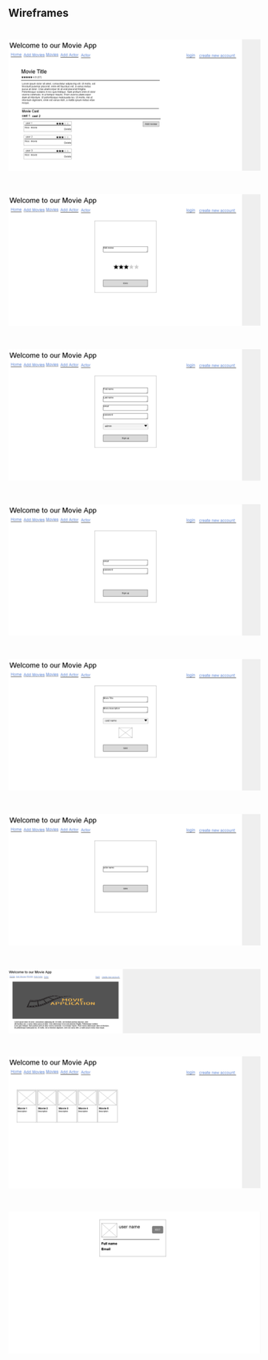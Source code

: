 ## Wireframes 
# ![](/images/img1.png)
# ![](/images/img2.png)
# ![](/images/img3.png)
# ![](/images/img4.png)
# ![](/images/img5.png)
# ![](/images/img6.png)
# ![](/images/img7.png)
# ![](/images/img8.png)
# ![](/images/img9.png)

